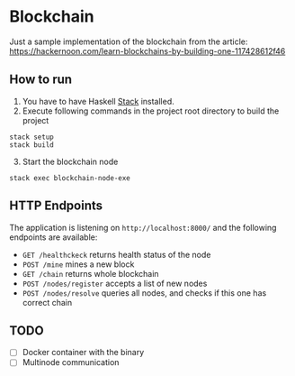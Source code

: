 # Blockchain

Just a sample implementation of the blockchain from the article: https://hackernoon.com/learn-blockchains-by-building-one-117428612f46

## How to run

1. You have to have Haskell [Stack](https://docs.haskellstack.org/en/stable/README/) installed.
2. Execute following commands in the project root directory to build the project
```
stack setup
stack build
```
3. Start the blockchain node
```
stack exec blockchain-node-exe
````

## HTTP Endpoints
The application is listening on `http://localhost:8000/` and the following endpoints are available:
 * `GET /healthckeck` returns health status of the node
 * `POST /mine` mines a new block
 * `GET /chain` returns whole blockchain
 * `POST /nodes/register` accepts a list of new nodes
 * `POST /nodes/resolve` queries all nodes, and checks if this one has correct chain


## TODO
* [ ] Docker container with the binary
* [ ] Multinode communication
